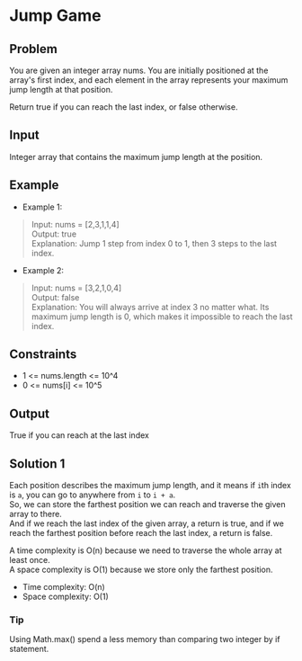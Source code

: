 # Jump Game

## Problem

You are given an integer array nums. You are initially positioned at the array's first index, and each element in the array represents your maximum jump length at that position.

Return true if you can reach the last index, or false otherwise.

## Input

Integer array that contains the maximum jump length at the position.

## Example

- Example 1:

>Input: nums = [2,3,1,1,4]  
Output: true  
Explanation: Jump 1 step from index 0 to 1, then 3 steps to the last index.  

- Example 2:

>Input: nums = [3,2,1,0,4]  
Output: false  
Explanation: You will always arrive at index 3 no matter what. Its maximum jump length is 0, which makes it impossible to reach the last index.  

## Constraints

- 1 <= nums.length <= 10^4
- 0 <= nums[i] <= 10^5

## Output

True if you can reach at the last index

## Solution 1

Each position describes the maximum jump length, and it means if `i`th index is `a`, you can go to anywhere from `i` to `i + a`.  
So, we can store the farthest position we can reach and traverse the given array to there.  
And if we reach the last index of the given array, a return is true, and if we reach the farthest position before reach the last index, a return is false.  

A time complexity is O(n) because we need to traverse the whole array at least once.  
A space complexity is O(1) because we store only the farthest position.

- Time complexity: O(n)
- Space complexity: O(1)

### Tip

Using Math.max() spend a less memory than comparing two integer by if statement.